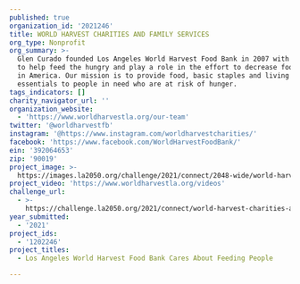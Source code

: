 ```yaml
---
published: true
organization_id: '2021246'
title: WORLD HARVEST CHARITIES AND FAMILY SERVICES
org_type: Nonprofit
org_summary: >-
  Glen Curado founded Los Angeles World Harvest Food Bank in 2007 with a desire
  to help feed the hungry and play a role in the effort to decrease food waste
  in America. Our mission is to provide food, basic staples and living
  essentials to people in need who are at risk of hunger.
tags_indicators: []
charity_navigator_url: ''
organization_website:
  - 'https://www.worldharvestla.org/our-team'
twitter: '@worldharvestfb'
instagram: '@https://www.instagram.com/worldharvestcharities/'
facebook: 'https://www.facebook.com/WorldHarvestFoodBank/'
ein: '392064653'
zip: '90019'
project_image: >-
  https://images.la2050.org/challenge/2021/connect/2048-wide/world-harvest-charities-and-family-services.jpg
project_video: 'https://www.worldharvestla.org/videos'
challenge_url:
  - >-
    https://challenge.la2050.org/2021/connect/world-harvest-charities-and-family-services/
year_submitted:
  - '2021'
project_ids:
  - '1202246'
project_titles:
  - Los Angeles World Harvest Food Bank Cares About Feeding People

---
```


